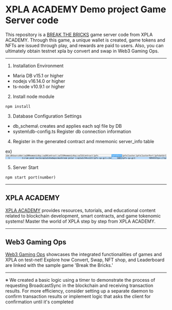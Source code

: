 # XPLA ACADEMY Demo project Game Server code

This repository is a [BREAK THE BRICKS](https://academy.xpla.dev/playgame) game server code from XPLA ACADEMY.
Through this game, a unique wallet is created, game tokens and NFTs are issued through play, and rewards are paid to users.
Also, you can ultimately obtain testnet xpla by convert and swap in Web3 Gaming Ops.

***

1. Installation Environment
- Maria DB v15.1 or higher
- nodejs v16.14.0 or higher
- ts-node v10.9.1 or higher

2. Install node module
```
npm install
```

3. Database Configuration Settings
- db_schema\ creates and applies each sql file by DB
- system\db-config.ts Register db connection information

4. Register in the generated contract and mnemonic server_info table
   
ex) ![image](./serverImg.png)

5. Server Start
```
npm start port(number)
```

***

## XPLA ACADEMY
[XPLA ACADEMY](https://academy.xpla.dev/) provides resources, tutorials, and educational content related to blockchain development, smart contracts, and game tokenomic systems! Master the world of XPLA step by step from XPLA ACADEMY.

***

## Web3 Gaming Ops
[Web3 Gaming Ops](https://academy.xpla.dev/ops) showcases the integrated functionalities of games and XPLA on test-net! Explore how Convert, Swap, NFT shop, and Leaderboard are linked with the sample game 'Break the Bricks.'

***

※ We created a basic logic using a timer to demonstrate the process of requesting BroadcastSync in the blockchain and receiving transaction results.
For more efficiency, consider setting up a separate daemon to confirm transaction results or implement logic that asks the client for confirmation until it's completed
